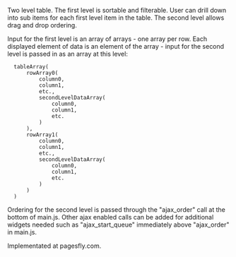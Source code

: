 Two level table. The first level is sortable and filterable. 
User can drill down into sub items for each first level item in the table. 
The second level allows drag and drop ordering.

Input for the first level is an array of arrays - one array per row. Each displayed element of data is an element of the array - input for the second level is passed in as an array at this level:
```
  tableArray(
      rowArray0(
          column0,
          column1,
          etc.,
          secondLevelDataArray(
              column0, 
              column1, 
              etc.
          )
      ),
      rowArray1(
          column0,
          column1,
          etc.,
          secondLevelDataArray(
              column0, 
              column1, 
              etc.
          )
      )
  )
```
Ordering for the second level is passed through the "ajax_order" call at the bottom of main.js.
Other ajax enabled calls can be added for additional widgets needed such as "ajax_start_queue" immediately above "ajax_order" in main.js. 
  
Implementated at pagesfly.com.
